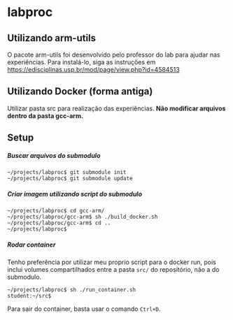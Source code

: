 # labproc

## Utilizando arm-utils

O pacote arm-utils foi desenvolvido pelo professor do lab para ajudar nas experiências. Para instalá-lo, siga as instruções em https://edisciplinas.usp.br/mod/page/view.php?id=4584513

## Utilizando Docker (forma antiga)

Utilizar pasta src para realização das experiências. **Não modificar arquivos dentro da pasta gcc-arm.**

## Setup

##### Buscar arquivos do submodulo

```
~/projects/labproc$ git submodule init
~/projects/labproc$ git submodule update
```

##### Criar imagem utilizando script do submodulo

```
~/projects/labproc$ cd gcc-arm/
~/projects/labproc/gcc-arm$ sh ./build_docker.sh
~/projects/labproc/gcc-arm$ cd ..
~/projects/labproc$
```

##### Rodar container

Tenho preferência por utilizar meu proprio script para o docker run, pois inclui volumes compartilhados entre a pasta `src/` do repositório, não a do submodulo.

```
~/projects/labproc$ sh ./run_container.sh
student:~/src$
```

Para sair do container, basta usar o comando `Ctrl+D`.
